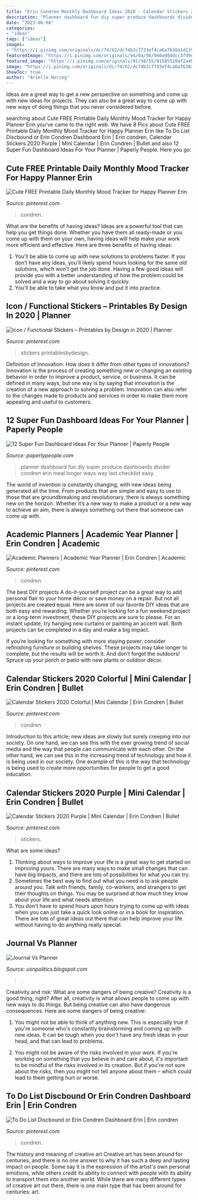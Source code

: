 ```yaml
---
title: "Erin Condren Monthly Dashboard Ideas 2020 - Calendar Stickers 2020 Purple"
description: "Planner dashboard fun diy super produce dashboards divider condren erin meal longer ways way last checklist easy"
date: "2023-06-08"
categories:
- "ideas"
tags: ["ideas"]
images:
- "https://i.pinimg.com/originals/dc/74/b2/dc74b2c7733ef4ca6a7638a1d139d8b1.jpg"
featuredImage: "https://i.pinimg.com/originals/94/0a/98/940a984dcc3fd9dba9c9a85941365755.jpg"
featured_image: "https://i.pinimg.com/originals/91/58/55/91585520af2a40efed07922d958b459c.jpg"
image: "https://i.pinimg.com/originals/dc/74/b2/dc74b2c7733ef4ca6a7638a1d139d8b1.jpg"
ShowToc: true
author: "Arielle Herzog"
---
```



Ideas are a great way to get a new perspective on something and come up with new ideas for projects. They can also be a great way to come up with new ways of doing things that you never considered before.

	

		
searching about Cute FREE Printable Daily Monthly Mood Tracker for Happy Planner Erin you've came to the right web. We have 8 Pics about Cute FREE Printable Daily Monthly Mood Tracker for Happy Planner Erin like To Do List Discbound or Erin Condren Dashboard Erin | Erin condren, Calendar Stickers 2020 Purple | Mini Calendar | Erin Condren | Bullet and also 12 Super Fun Dashboard Ideas For Your Planner | Paperly People. Here you go:
		
    
## Cute FREE Printable Daily Monthly Mood Tracker For Happy Planner Erin

<img loading=lazy src="https://i.pinimg.com/originals/94/0a/98/940a984dcc3fd9dba9c9a85941365755.jpg" onerror="this.onerror=null;this.src='https://tse4.mm.bing.net/th?id=OIP.xU4xrxSb1KJ2XfwvTPLHWQHaLH&amp;pid=15.1';" alt="Cute FREE Printable Daily Monthly Mood Tracker for Happy Planner Erin">

_Source: pinterest.com_

>condren. 

	

What are the benefits of having ideas?
Ideas are a powerful tool that can help you get things done. Whether you have them all ready-made or you come up with them on your own, having ideas will help make your work more efficient and effective. Here are three benefits of having ideas: 
1. You’ll be able to come up with new solutions to problems faster. If you don’t have any ideas, you’ll likely spend hours looking for the same old solutions, which won’t get the job done. Having a few good ideas will provide you with a better understanding of how the problem could be solved and a way to go about solving it quickly. 
2. You’ll be able to take what you know and put it into practice.

    
## Icon / Functional Stickers – Printables By Design In 2020 | Planner

<img loading=lazy src="https://i.pinimg.com/736x/cd/9f/6e/cd9f6e2f7c85563e36999656fd4594dd.jpg" onerror="this.onerror=null;this.src='https://tse2.mm.bing.net/th?id=OIP.WD6NNhctJfzziSAJ3oG7lgHaJ3&amp;pid=15.1';" alt="Icon / Functional Stickers – Printables by Design in 2020 | Planner">

_Source: pinterest.com_

>stickers printablesbydesign. 

	

Definition of Innovation: How does it differ from other types of innovations?
Innovation is the process of creating something new or changing an existing behavior in order to improve a product, service, or business. It can be defined in many ways, but one way is by saying that innovation is the creation of a new approach to solving a problem. Innovation can also refer to the changes made to products and services in order to make them more appealing and useful to customers.

    
## 12 Super Fun Dashboard Ideas For Your Planner | Paperly People

<img loading=lazy src="http://paperlypeople.com/wp-content/uploads/2016/03/erin-condren-meal-planner-divider.jpg" onerror="this.onerror=null;this.src='https://tse3.mm.bing.net/th?id=OIP._zI73j_j_aQzXysUh50jHgHaHa&amp;pid=15.1';" alt="12 Super Fun Dashboard Ideas For Your Planner | Paperly People">

_Source: paperlypeople.com_

>planner dashboard fun diy super produce dashboards divider condren erin meal longer ways way last checklist easy. 

	

The world of invention is constantly changing, with new ideas being generated all the time. From products that are simple and easy to use to those that are groundbreaking and revolutionary, there is always something new on the horizon. Whether it’s a new way to make a product or a new way to achieve an aim, there is always something out there that someone can come up with.

    
## Academic Planners | Academic Year Planner | Erin Condren | Academic

<img loading=lazy src="https://i.pinimg.com/originals/dc/74/b2/dc74b2c7733ef4ca6a7638a1d139d8b1.jpg" onerror="this.onerror=null;this.src='https://tse2.mm.bing.net/th?id=OIP.cA4xTsi1AASOhlNEig3_KgHaGo&amp;pid=15.1';" alt="Academic Planners | Academic Year Planner | Erin Condren | Academic">

_Source: pinterest.com_

>condren. 

	

The best DIY projects
A do-it-yourself project can be a great way to add personal flair to your home décor or save money on a repair. But not all projects are created equal. Here are some of our favorite DIY ideas that are both easy and rewarding.
Whether you’re looking for a fun weekend project or a long-term investment, these DIY projects are sure to please. For an instant update, try hanging new curtains or painting an accent wall. Both projects can be completed in a day and make a big impact.

If you’re looking for something with more staying power, consider refinishing furniture or building shelves. These projects may take longer to complete, but the results will be worth it. And don’t forget the outdoors! Spruce up your porch or patio with new plants or outdoor décor.

    
## Calendar Stickers 2020 Colorful | Mini Calendar | Erin Condren | Bullet

<img loading=lazy src="https://i.pinimg.com/originals/91/58/55/91585520af2a40efed07922d958b459c.jpg" onerror="this.onerror=null;this.src='https://tse4.mm.bing.net/th?id=OIP.Cpt6qHU-3tIfdBlGRZUobwHaEo&amp;pid=15.1';" alt="Calendar Stickers 2020 Colorful | Mini Calendar | Erin Condren | Bullet">

_Source: pinterest.com_

>condren. 

	

Introduction to this article; new ideas are slowly but surely creeping into our society. On one hand, we can see this with the ever growing trend of social media and the way that people can communicate with each other. On the other hand, we can see this in the increasing trend of technology and how it is being used in our society. One example of this is the way that technology is being used to create more opportunities for people to get a good education.

    
## Calendar Stickers 2020 Purple | Mini Calendar | Erin Condren | Bullet

<img loading=lazy src="https://i.pinimg.com/originals/9d/b0/00/9db000836b5cb1bcfa348c19cabfd5d4.jpg" onerror="this.onerror=null;this.src='https://tse2.mm.bing.net/th?id=OIP.eHClIFmZ2r4NuGhiS1ExggHaEo&amp;pid=15.1';" alt="Calendar Stickers 2020 Purple | Mini Calendar | Erin Condren | Bullet">

_Source: pinterest.com_

>stickers. 

	

What are some ideas?
1. Thinking about ways to improve your life is a great way to get started on improving yours. There are many ways to make small changes that can have big impacts, and there are lots of possibilities for what you can try.
2. Sometimes the best way to find out what you need is to ask people around you. Talk with friends, family, co-workers, and strangers to get their thoughts on things. You may be surprised at how much they know about your life and what needs attention.
3. You don't have to spend hours upon hours trying to come up with ideas when you can just take a quick look online or in a book for inspiration. There are lots of great ideas out there that can help improve your life without having to do anything really special.

    
## Journal Vs Planner

<img loading=lazy src="https://allaboutplanners.com.au/wp-content/uploads/2019/06/happy-planner-dashboard-weekly-layout-pros-and-cons-horizontal-1-page-plus-checklists-monday-start-1024x768.jpg" onerror="this.onerror=null;this.src='https://tse4.mm.bing.net/th?id=OIP.t10NlVWJRczOJynXaMDQoQHaFj&amp;pid=15.1';" alt="Journal Vs Planner">

_Source: usnpolitics.blogspot.com_

>. 

	

Creativity and risk: What are some dangers of being creative?
Creativity is a good thing, right? After all, creativity is what allows people to come up with new ways to do things. But being creative can also have dangerous consequences. Here are some dangers of being creative:
1) You might not be able to think of anything new. This is especially true if you're someone who's constantly brainstorming and coming up with new ideas. It can be tough when you don't have any fresh ideas in your head, and that can lead to problems.

2) You might not be aware of the risks involved in your work. If you're working on something that you believe in and care about, it's important to be mindful of the risks involved in its creation. But if you're not sure about the risks, then you might not tell anyone about them – which could lead to them getting hurt or worse.

    
## To Do List Discbound Or Erin Condren Dashboard Erin | Erin Condren

<img loading=lazy src="https://i.pinimg.com/originals/38/5f/3b/385f3b66ec04a4de04d8721d1c48c4ff.jpg" onerror="this.onerror=null;this.src='https://tse1.mm.bing.net/th?id=OIP.QBGol1AzfHhmgeAfuf1_kQHaJ4&amp;pid=15.1';" alt="To Do List Discbound or Erin Condren Dashboard Erin | Erin condren">

_Source: pinterest.com_

>condren. 

	

The history and meaning of creative art
Creative art has been around for centuries, and there is no one answer to why it has such a deep and lasting impact on people. Some say it is the expression of the artist's own personal emotions, while others credit its ability to connect with people with its ability to transport them into another world. While there are many different types of creative art out there, there is one main type that has been around for centuries: art.


